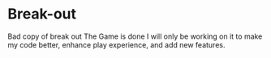 # Break-out
Bad copy of break out
The Game is done I will only be working on it to make my code better, enhance play experience, and add new features.